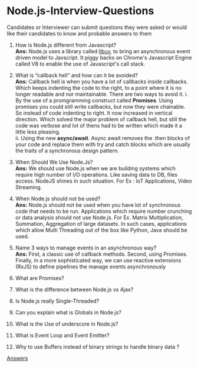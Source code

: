 # Node.js-Interview-Questions
Candidates or Interviewer can submit questions they were asked or would like their candidates to know and probable answers to them

1. How is Node.js different from Javascript?  
__Ans:__ Node.js uses a library called [libuv](https://github.com/libuv/libuv), to bring an asynchronous event driven model to Javscript. It piggy backs on Chrome's Javascript Engine called V8 to enable the use of Javascript's call stack.

2. What is “callback hell” and how can it be avoided?  
__Ans:__ Callback hell is when you have a lot of callbacks inside callbacks. Which keeps indenting the code to the right, to a point where it is no longer readable and nor maintainable.
There are two ways to avoid it.
i. By the use of a promgramming construct called __Promises__. Using promises you could still write callbacks, but now they were chainable. So instead of code indenting to right. It now increased in vertical direction. Which solved the major problem of callback hell, but still the code was verbose and lot of thens had to be written which made it a little less pleasing.  
ii. Using the new __async/await__. Async await removes the .then blocks of your code and replace them with try and catch blocks which are usually the traits of a synchronous design pattern. 

3. When Should We Use Node.Js?  
__Ans:__ We should use Node.js when we are building systems which require high number of I/O operations. Like saving data to DB, files access. NodeJS shines in such situation. For Ex : IoT Applications, Video Streaming.

4. When Node.js should not be used?  
__Ans:__ Node.js should not be used when you have lot of synchronous code that needs to be run. Applications which require  number crunching or data analysis should not use Node.js. For Ex. Matrix Multiplication, Summation, Aggregation of large datasets. In such cases, applications which allow Multi Threading out of the box like Python, Java should be used.

5. Name 3 ways to manage events in an asynchronous way?  
__Ans:__ First, a classic use of callback methods. Second, using Promises. Finally, in a more sophisticated way, we can use reactive extensions (RxJS) to define pipelines the manage events asynchronously

6. What are Promises?
7. What is the difference between Node.js vs Ajax?
8. Is Node.js really Single-Threaded?
9. Can you explain what is Globals in Node.js?
10. What is the Use of underscore in Node.js?
11. What is Event Loop and Event Emitter?
12. Why to use Buffers instead of binary strings to handle binary data ?

[Answers](https://blog.risingstack.com/node-js-interview-questions/)
